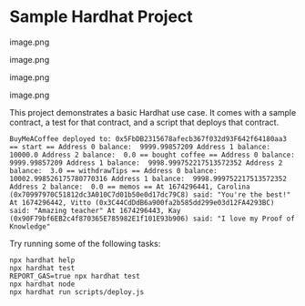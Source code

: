 # Sample Hardhat Project

image.png

image.png

image.png

image.png


This project demonstrates a basic Hardhat use case. It comes with a sample contract, a test for that contract, and a script that deploys that contract.

`BuyMeACoffee deployed to: 0x5FbDB2315678afecb367f032d93F642f64180aa3
== start ==
Address 0 balance:  9999.99857209
Address 1 balance:  10000.0
Address 2 balance:  0.0
== bought coffee ==
Address 0 balance:  9999.99857209
Address 1 balance:  9998.999752217513572352
Address 2 balance:  3.0
== withdrawTips ==
Address 0 balance:  10002.998526175780770316
Address 1 balance:  9998.999752217513572352
Address 2 balance:  0.0
== memos ==
At 1674296441, Carolina (0x70997970C51812dc3A010C7d01b50e0d17dc79C8) said: "You're the best!"
At 1674296442, Vitto (0x3C44CdDdB6a900fa2b585dd299e03d12FA4293BC) said: "Amazing teacher"
At 1674296443, Kay (0x90F79bf6EB2c4f870365E785982E1f101E93b906) said: "I love my Proof of Knowledge"`

Try running some of the following tasks:

```shell
npx hardhat help
npx hardhat test
REPORT_GAS=true npx hardhat test
npx hardhat node
npx hardhat run scripts/deploy.js
```
